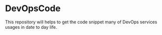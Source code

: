 # DevOpsCode
This repository will helps to get the code snippet many of DevOps services usages in date to day life.
